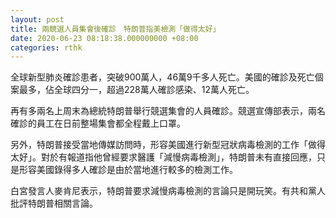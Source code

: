 ```yaml
---
layout: post
title: 兩競選人員集會後確診　特朗普指美檢測「做得太好」
date: 2020-06-23 08:18:38.000000000 +08:00
categories: rthk
---
```


全球新型肺炎確診患者，突破900萬人，46萬9千多人死亡。美國的確診及死亡個案最多，佔全球四分一，超過228萬人確診感染、12萬人死亡。

再有多兩名上周末為總統特朗普舉行競選集會的人員確診。競選宣傳部表示，兩名確診的員工在日前整場集會都全程戴上口罩。

另外，特朗普接受當地傳媒訪問時，形容美國進行新型冠狀病毒檢測的工作「做得太好」。對於有報道指他曾經要求醫護「減慢病毒檢測」，特朗普未有直接回應，只是形容美國錄得多人確診是由於當地進行較多的檢測工作。

白宮發言人麥肯尼表示，特朗普要求減慢病毒檢測的言論只是開玩笑。有共和黨人批評特朗普相關言論。
